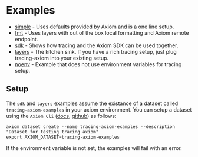 # Examples

* [simple](./simple) - Uses defaults provided by Axiom and is a one line setup.
* [fmt](./fmt) - Uses layers with out of the box local formatting and Axiom remote endpoint.
* [sdk](./sdk) - Shows how tracing and the Axiom SDK can be used together.
* [layers](./layers) - The kitchen sink. If you have a rich tracing setup, just plug tracing-axiom into your existing setup.
* [noenv]('./noenv) - Example that does not use environment variables for tracing setup.

## Setup

The `sdk` and `layers` examples assume the existance of a dataset called `tracing-axiom-examples` in your axiom
environment. You can setup a dataset using the `Axiom Cli` ([docs](https://axiom.co/docs/reference/cli), [github](https://github.com/axiomhq/cli)) as follows:

```shell
axiom dataset create --name tracing-axiom-examples --description "Dataset for testing tracing axiom"
export AXIOM_DATASET=tracing-axiom-examples
```

If the environment variable is not set, the examples will fail with an error.

